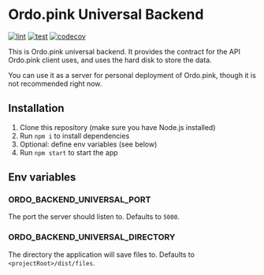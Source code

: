 # Ordo.pink Universal Backend

[![lint](https://github.com/ordo-pink/ordo-backend-universal/actions/workflows/lint.yml/badge.svg)](https://github.com/ordo-pink/ordo-backend-universal/actions/workflows/lint.yml)
[![test](https://github.com/ordo-pink/ordo-backend-universal/actions/workflows/test.yml/badge.svg)](https://github.com/ordo-pink/ordo-backend-universal/actions/workflows/test.yml)
[![codecov](https://img.shields.io/codecov/c/gh/ordo-pink/ordo-backend-universal)](https://app.codecov.io/gh/ordo-pink/ordo-backend-universal)

This is Ordo.pink universal backend. It provides the contract for the API Ordo.pink client uses, and
uses the hard disk to store the data.

You can use it as a server for personal deployment of Ordo.pink, though it is not recommended right
now.

## Installation

1. Clone this repository (make sure you have Node.js installed)
2. Run `npm i` to install dependencies
3. Optional: define env variables (see below)
4. Run `npm start` to start the app

## Env variables

### ORDO_BACKEND_UNIVERSAL_PORT

The port the server should listen to. Defaults to `5000`.

### ORDO_BACKEND_UNIVERSAL_DIRECTORY

The directory the application will save files to. Defaults to `<projectRoot>/dist/files`.
